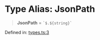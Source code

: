 # Type Alias: JsonPath

> **JsonPath** = `` `$.${string}` ``

Defined in: [types.ts:3](https://github.com/laruss/react-text-game/blob/76cea889a7a8b8f7da18a22748a455531ab7ac4b/packages/core/src/types.ts#L3)
